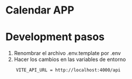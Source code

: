 #  Calendar APP

# Development pasos

1. Renombrar el archivo .env.template por .env
2. Hacer los cambios en las variables de entorno
```
    VITE_API_URL = http://localhost:4000/api
```